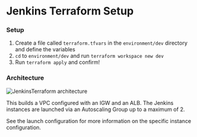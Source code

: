 # Jenkins Terraform Setup

### Setup

1. Create a file called `terraform.tfvars` in the `environment/dev` directory and
define the variables
2. `cd` to `environment/dev` and run `terraform workspace new dev` 
3. Run `terraform apply` and confirm!

### Architecture

![JenkinsTerraform architecture](https://s3-eu-west-1.amazonaws.com/joshlaird.uk/JenkinsTerraform.png)

This builds a VPC configured with an IGW and an ALB. The Jenkins instances are launched via an Autoscaling Group up to 
a maximum of 2. 

See the launch configuration for more information on the specific instance configuration. 
